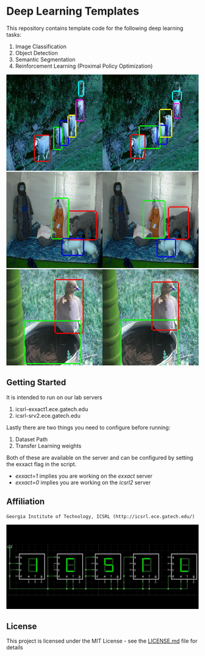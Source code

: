 
# Deep Learning Templates

This repository contains template code for the following deep learning tasks:
1. Image Classification
2. Object Detection
3. Semantic Segmentation
4. Reinforcement Learning (Proximal Policy Optimization)

![](./images/object_detection1.jpg?raw=true ) ![](./images/object_detection2.jpg?raw=true ) ![](./images/object_detection3.jpg?raw=true )

## Getting Started

It is intended to run on our lab servers
1. icsrl-exxact1.ece.gatech.edu
2. icsrl-srv2.ece.gatech.edu

Lastly there are two things you need to configure before running:
1. Dataset Path
2. Transfer Learning weights

Both of these are available on the server and can be configured by setting the exxact flag in the script.
* *exxact=1* implies you are working on the *exxact* server
* *exxact=0* implies you are working on the *icsrl2* server

## Affiliation 

```
Georgia Institute of Technology, ICSRL (http://icsrl.ece.gatech.edu/)
```

![Alt text](./images/icsrl.png?raw=true "Title")

## License

This project is licensed under the MIT License - see the [LICENSE.md](LICENSE.md) file for details





